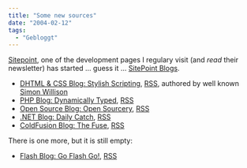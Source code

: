 ```yaml
---
title: "Some new sources"
date: "2004-02-12"
tags:
  - "Gebloggt"
---
```


[Sitepoint](http://www.sitepoint.com/), one of the development pages I regulary visit (and _read_ their newsletter) has started … guess it … [SitePoint Blogs](http://www.sitepoint.com/blogs.php "SitePoint Blogs").

- [DHTML & CSS Blog: Stylish Scripting](http://www.sitepoint.com/blog-view.php?blogid=5), [RSS](http://www.sitepoint.com/blog.rdf?blogid=5), authored by well known [Simon Willison](http://simon.incutio.com/)
- [PHP Blog: Dynamically Typed](http://www.sitepoint.com/blog-view.php?blogid=9), [RSS](http://www.sitepoint.com/blog.rdf?blogid=9)
- [Open Source Blog: Open Sourcery](http://www.sitepoint.com/blog-view.php?blogid=6), [RSS](http://www.sitepoint.com/blog.rdf?blogid=6)
- [.NET Blog: Daily Catch](http://www.sitepoint.com/blog-view.php?blogid=8), [RSS](http://www.sitepoint.com/blog.rdf?blogid=8)
- [ColdFusion Blog: The Fuse](http://www.sitepoint.com/blog-view.php?blogid=7), [RSS](http://www.sitepoint.com/blog.rdf?blogid=7)

There is one more, but it is still empty:

- [Flash Blog: Go Flash Go!](http://www.sitepoint.com/blog-view.php?blogid=1), [RSS](http://www.sitepoint.com/blog.rdf?blogid=1)
